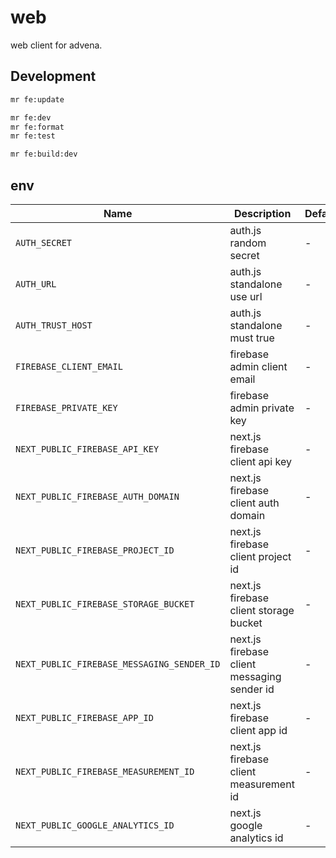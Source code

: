 # web

web client for advena.

## Development

```sh
mr fe:update

mr fe:dev
mr fe:format
mr fe:test

mr fe:build:dev
```

## env

| Name | Description | Default | Required |
|------|-------------|---------|:--------:|
| `AUTH_SECRET` | auth.js random secret | - | ✓ |
| `AUTH_URL` | auth.js standalone use url | - | ✓ |
| `AUTH_TRUST_HOST` | auth.js standalone must true | - | ✓ |
| `FIREBASE_CLIENT_EMAIL` | firebase admin client email | - | ✓ |
| `FIREBASE_PRIVATE_KEY` | firebase admin private key | - | ✓ |
| `NEXT_PUBLIC_FIREBASE_API_KEY` | next.js firebase client api key | - | ✓ |
| `NEXT_PUBLIC_FIREBASE_AUTH_DOMAIN` | next.js firebase client auth domain | - | ✓ |
| `NEXT_PUBLIC_FIREBASE_PROJECT_ID` | next.js firebase client project id | - | ✓ |
| `NEXT_PUBLIC_FIREBASE_STORAGE_BUCKET` | next.js firebase client storage bucket | - | ✓ |
| `NEXT_PUBLIC_FIREBASE_MESSAGING_SENDER_ID` | next.js firebase client messaging sender id | - | ✓ |
| `NEXT_PUBLIC_FIREBASE_APP_ID` | next.js firebase client app id | - | ✓ |
| `NEXT_PUBLIC_FIREBASE_MEASUREMENT_ID` | next.js firebase client measurement id | - | ✓ |
| `NEXT_PUBLIC_GOOGLE_ANALYTICS_ID` | next.js google analytics id | - | ✓ |